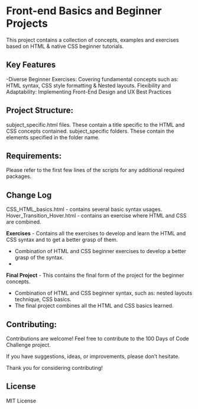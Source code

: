 # Front-end Basics and Beginner Projects # 

This project contains a collection of concepts, examples and exercises based on HTML & native CSS beginner tutorials.

## Key Features ##

-Diverse Beginner Exercises: Covering fundamental concepts such as: HTML syntax, CSS style formatting & Nested layouts.
Flexibility and Adaptability: Implementing Front-End Design and UX Best Practices

## Project Structure: ##

subject_specific.html files. These contain a title specific to the HTML and CSS concepts contained.
subject_specific folders. These contain the elements specified in the folder name.

## Requirements: ##
Please refer to the first few lines of the scripts for any additional required packages.

## Change Log ##

CSS_HTML_basics.html - contains several basic syntax usages.
Hover_Transition_Hover.html - contains an exercise where HTML and CSS are combined.

**Exercises** - Contains all the exercises to develop and learn the HTML and CSS syntax and to get a better grasp of them.
- Combination of HTML and CSS beginner exercises to develop a better grasp of the syntax.
- 
**Final Project** - This contains the final form of the project for the beginner concepts.

- Combination of HTML and CSS beginner syntax, such as: nested layouts technique, CSS basics.
- The final project combines all the HTML and CSS basics learned.

## Contributing: ##

Contributions are welcome! Feel free to contribute to the 100 Days of Code Challenge project.

If you have suggestions, ideas, or improvements, please don’t hesitate.

Thank you for considering contributing!

## License ##
MIT License
